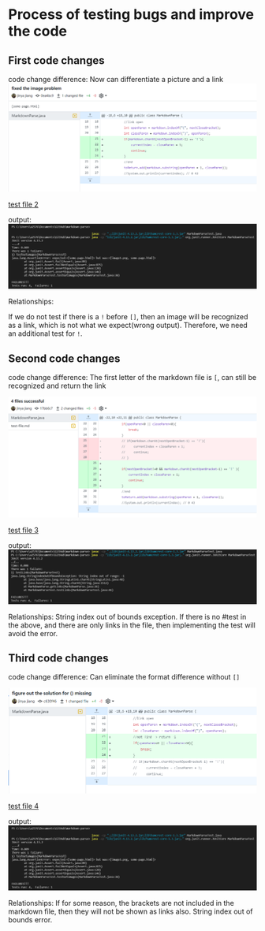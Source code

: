 # Process of testing bugs and improve the code


## First code changes
code change difference: Now can differentiate a picture and a link
![lab4screenshot](imageproblem.png)

[test file 2](https://github.com/yayajjiang/cse15l-lab-reports/blob/main/test-file2.md)

output:
![lab4screenshot](testgetimage_error.png)

Relationships:

If we do not test if there is a `!` before `[]`, then an image 
will be recognized as a link, which is not what we expect(wrong output). Therefore, we need an
additional test for `!`.

## Second code changes
code change difference: The first letter of the markdown file is `[`, can still
be recognized and return the link

![lab4screenshot](linksonlyproblem.png)

[test file 3](https://github.com/yayajjiang/cse15l-lab-reports/blob/main/test-file3.md)

output:
![lab4screenshot](onlylinks_error.png)

Relationships: String index out of bounds exception. If there is no #test in the above, and there
are only links in the file, then implementing the test will avoid the error.



## Third code changes

code change difference: Can eliminate the format difference without `[]`

![lab4screenshot](missingparenthesisproblem.png)

[test file 4](https://github.com/yayajjiang/cse15l-lab-reports/blob/main/test-file4.md)

output:
![lab4screenshot](testgetimage_error.png)

Relationships:
If for some reason, the brackets are not included in the markdown file, then
they will not be shown as links also. String index out of bounds error.
